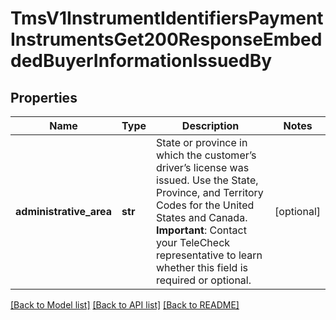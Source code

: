 # TmsV1InstrumentIdentifiersPaymentInstrumentsGet200ResponseEmbeddedBuyerInformationIssuedBy

## Properties
Name | Type | Description | Notes
------------ | ------------- | ------------- | -------------
**administrative_area** | **str** | State or province in which the customer’s driver’s license was issued. Use the State, Province, and Territory Codes for the United States and Canada.  **Important**: Contact your TeleCheck representative to learn whether this field is required or optional.  | [optional] 

[[Back to Model list]](../README.md#documentation-for-models) [[Back to API list]](../README.md#documentation-for-api-endpoints) [[Back to README]](../README.md)


